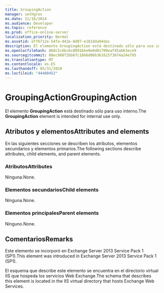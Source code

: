```yaml
---
title: GroupingAction
manager: sethgros
ms.date: 11/16/2014
ms.audience: Developer
ms.topic: reference
ms.prod: office-online-server
localization_priority: Normal
ms.assetid: eff6712e-54fa-442e-8d07-e181dda94dac
description: El elemento GroupingAction está destinado sólo para uso interno.
ms.openlocfilehash: 868c5c6bc6c0091bbe9e0d81709eaf45ab63ece9
ms.sourcegitcommit: 88ec988f2bb67c1866d06b361615f3674a24e795
ms.translationtype: MT
ms.contentlocale: es-ES
ms.lasthandoff: 05/31/2020
ms.locfileid: "44460452"
---
```

# <a name="groupingaction"></a><span data-ttu-id="36b7d-103">GroupingAction</span><span class="sxs-lookup"><span data-stu-id="36b7d-103">GroupingAction</span></span>

<span data-ttu-id="36b7d-104">El elemento **GroupingAction** está destinado sólo para uso interno.</span><span class="sxs-lookup"><span data-stu-id="36b7d-104">The **GroupingAction** element is intended for internal use only.</span></span> 

## <a name="attributes-and-elements"></a><span data-ttu-id="36b7d-105">Atributos y elementos</span><span class="sxs-lookup"><span data-stu-id="36b7d-105">Attributes and elements</span></span>

<span data-ttu-id="36b7d-106">En las siguientes secciones se describen los atributos, elementos secundarios y elementos primarios.</span><span class="sxs-lookup"><span data-stu-id="36b7d-106">The following sections describe attributes, child elements, and parent elements.</span></span>
  
### <a name="attributes"></a><span data-ttu-id="36b7d-107">Atributos</span><span class="sxs-lookup"><span data-stu-id="36b7d-107">Attributes</span></span>

<span data-ttu-id="36b7d-108">Ninguna.</span><span class="sxs-lookup"><span data-stu-id="36b7d-108">None.</span></span>
  
### <a name="child-elements"></a><span data-ttu-id="36b7d-109">Elementos secundarios</span><span class="sxs-lookup"><span data-stu-id="36b7d-109">Child elements</span></span>

<span data-ttu-id="36b7d-110">Ninguna.</span><span class="sxs-lookup"><span data-stu-id="36b7d-110">None.</span></span>
  
### <a name="parent-elements"></a><span data-ttu-id="36b7d-111">Elementos principales</span><span class="sxs-lookup"><span data-stu-id="36b7d-111">Parent elements</span></span>

<span data-ttu-id="36b7d-112">Ninguno.</span><span class="sxs-lookup"><span data-stu-id="36b7d-112">None.</span></span>
  
## <a name="remarks"></a><span data-ttu-id="36b7d-113">Comentarios</span><span class="sxs-lookup"><span data-stu-id="36b7d-113">Remarks</span></span>

<span data-ttu-id="36b7d-114">Este elemento se incorporó en Exchange Server 2013 Service Pack 1 (SP1).</span><span class="sxs-lookup"><span data-stu-id="36b7d-114">This element was introduced in Exchange Server 2013 Service Pack 1 (SP1).</span></span>
  
<span data-ttu-id="36b7d-115">El esquema que describe este elemento se encuentra en el directorio virtual IIS que hospeda los servicios Web Exchange.</span><span class="sxs-lookup"><span data-stu-id="36b7d-115">The schema that describes this element is located in the IIS virtual directory that hosts Exchange Web Services.</span></span>
  

